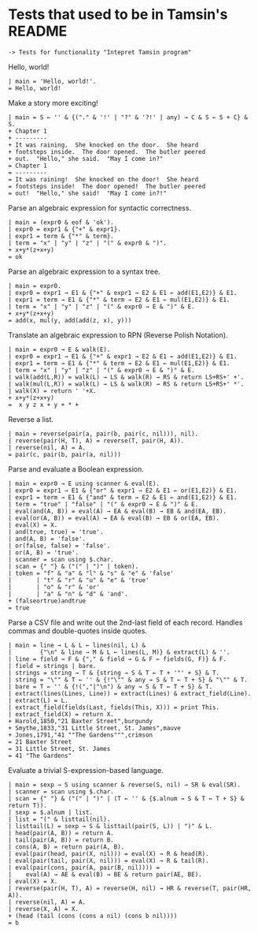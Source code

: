 Tests that used to be in Tamsin's README
========================================

    -> Tests for functionality "Intepret Tamsin program"

Hello, world!

    | main = 'Hello, world!'.
    = Hello, world!

Make a story more exciting!

    | main = S ← '' & {("." & '!' | "?" & '?!' | any) → C & S ← S + C} & S.
    + Chapter 1
    + ---------
    + It was raining.  She knocked on the door.  She heard
    + footsteps inside.  The door opened.  The butler peered
    + out.  "Hello," she said.  "May I come in?"
    = Chapter 1
    = ---------
    = It was raining!  She knocked on the door!  She heard
    = footsteps inside!  The door opened!  The butler peered
    = out!  "Hello," she said!  "May I come in?!"

Parse an algebraic expression for syntactic correctness.

    | main = (expr0 & eof & 'ok').
    | expr0 = expr1 & {"+" & expr1}.
    | expr1 = term & {"*" & term}.
    | term = "x" | "y" | "z" | "(" & expr0 & ")".
    + x+y*(z+x+y)
    = ok

Parse an algebraic expression to a syntax tree.

    | main = expr0.
    | expr0 = expr1 → E1 & {"+" & expr1 → E2 & E1 ← add(E1,E2)} & E1.
    | expr1 = term → E1 & {"*" & term → E2 & E1 ← mul(E1,E2)} & E1.
    | term = "x" | "y" | "z" | "(" & expr0 → E & ")" & E.
    + x+y*(z+x+y)
    = add(x, mul(y, add(add(z, x), y)))

Translate an algebraic expression to RPN (Reverse Polish Notation).

    | main = expr0 → E & walk(E).
    | expr0 = expr1 → E1 & {"+" & expr1 → E2 & E1 ← add(E1,E2)} & E1.
    | expr1 = term → E1 & {"*" & term → E2 & E1 ← mul(E1,E2)} & E1.
    | term = "x" | "y" | "z" | "(" & expr0 → E & ")" & E.
    | walk(add(L,R)) = walk(L) → LS & walk(R) → RS & return LS+RS+' +'.
    | walk(mul(L,R)) = walk(L) → LS & walk(R) → RS & return LS+RS+' *'.
    | walk(X) = return ' '+X.
    + x+y*(z+x+y)
    =  x y z x + y + * +

Reverse a list.

    | main = reverse(pair(a, pair(b, pair(c, nil))), nil).
    | reverse(pair(H, T), A) = reverse(T, pair(H, A)).
    | reverse(nil, A) = A.
    = pair(c, pair(b, pair(a, nil)))

Parse and evaluate a Boolean expression.

    | main = expr0 → E using scanner & eval(E).
    | expr0 = expr1 → E1 & {"or" & expr1 → E2 & E1 ← or(E1,E2)} & E1.
    | expr1 = term → E1 & {"and" & term → E2 & E1 ← and(E1,E2)} & E1.
    | term = "true" | "false" | "(" & expr0 → E & ")" & E.
    | eval(and(A, B)) = eval(A) → EA & eval(B) → EB & and(EA, EB).
    | eval(or(A, B)) = eval(A) → EA & eval(B) → EB & or(EA, EB).
    | eval(X) = X.
    | and(true, true) = 'true'.
    | and(A, B) = 'false'.
    | or(false, false) = 'false'.
    | or(A, B) = 'true'.
    | scanner = scan using $.char.
    | scan = {" "} & ("(" | ")" | token).
    | token = "f" & "a" & "l" & "s" & "e" & 'false'
    |       | "t" & "r" & "u" & "e" & 'true'
    |       | "o" & "r" & 'or'
    |       | "a" & "n" & "d" & 'and'.
    + (falseortrue)andtrue
    = true

Parse a CSV file and write out the 2nd-last field of each record.  Handles
commas and double-quotes inside quotes.

    | main = line → L & L ← lines(nil, L) &
    |        {"\n" & line → M & L ← lines(L, M)} & extract(L) & ''.
    | line = field → F & {"," & field → G & F ← fields(G, F)} & F.
    | field = strings | bare.
    | strings = string → T & {string → S & T ← T + '"' + S} & T.
    | string = "\"" & T ← '' & {!"\"" & any → S & T ← T + S} & "\"" & T.
    | bare = T ← '' & {!(","|"\n") & any → S & T ← T + S} & T.
    | extract(lines(Lines, Line)) = extract(Lines) & extract_field(Line).
    | extract(L) = L.
    | extract_field(fields(Last, fields(This, X))) = print This.
    | extract_field(X) = return X.
    + Harold,1850,"21 Baxter Street",burgundy
    + Smythe,1833,"31 Little Street, St. James",mauve
    + Jones,1791,"41 ""The Gardens""",crimson
    = 21 Baxter Street
    = 31 Little Street, St. James
    = 41 "The Gardens"

Evaluate a trivial S-expression-based language.

    | main = sexp → S using scanner & reverse(S, nil) → SR & eval(SR).
    | scanner = scan using $.char.
    | scan = {" "} & ("(" | ")" | (T ← '' & {$.alnum → S & T ← T + S} & return T)).
    | sexp = $.alnum | list.
    | list = "(" & listtail(nil).
    | listtail(L) = sexp → S & listtail(pair(S, L)) | ")" & L.
    | head(pair(A, B)) = return A.
    | tail(pair(A, B)) = return B.
    | cons(A, B) = return pair(A, B).
    | eval(pair(head, pair(X, nil))) = eval(X) → R & head(R).
    | eval(pair(tail, pair(X, nil))) = eval(X) → R & tail(R).
    | eval(pair(cons, pair(A, pair(B, nil)))) =
    |    eval(A) → AE & eval(B) → BE & return pair(AE, BE).
    | eval(X) = X.
    | reverse(pair(H, T), A) = reverse(H, nil) → HR & reverse(T, pair(HR, A)).
    | reverse(nil, A) = A.
    | reverse(X, A) = X.
    + (head (tail (cons (cons a nil) (cons b nil))))
    = b
